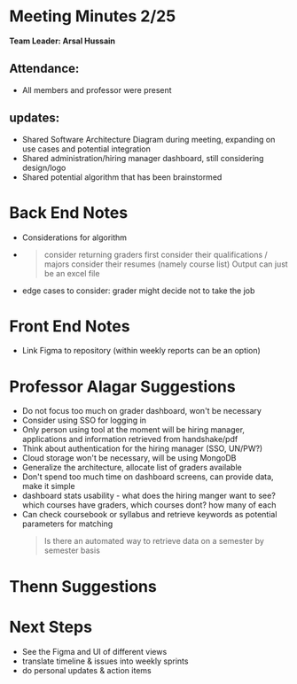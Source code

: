 # Meeting Minutes 2/25
**Team Leader: Arsal Hussain**

## Attendance:
* All members and professor were present





## updates: 
- Shared Software Architecture Diagram during meeting, expanding on use cases and potential integration
- Shared administration/hiring manager dashboard, still considering design/logo
- Shared potential algorithm that has been brainstormed

# Back End Notes
- Considerations for algorithm
- >consider returning graders first
  >consider their qualifications / majors
  >consider their resumes (namely course list)
  >Output can just be an excel file
- edge cases to consider: grader might decide not to take the job

# Front End Notes
- Link Figma to repository (within weekly reports can be an option)

# Professor Alagar Suggestions
- Do not focus too much on grader dashboard, won't be necessary
- Consider using SSO for logging in
- Only person using tool at the moment will be hiring manager, applications and information retrieved from handshake/pdf
- Think about authentication for the hiring manager (SSO, UN/PW?)
- Cloud storage won't be necessary, will be using MongoDB
- Generalize the architecture, allocate list of graders available
- Don't spend too much time on dashboard screens, can provide data, make it simple
- dashboard stats usability - what does the hiring manger want to see? which courses have graders, which courses dont? how many of each
- Can check coursebook or syllabus and retrieve keywords as potential parameters for matching
  >Is there an automated way to retrieve data on a semester by semester basis
# Thenn Suggestions


# Next Steps
- See the Figma and UI of different views
- translate timeline & issues into weekly sprints
- do personal updates & action items
